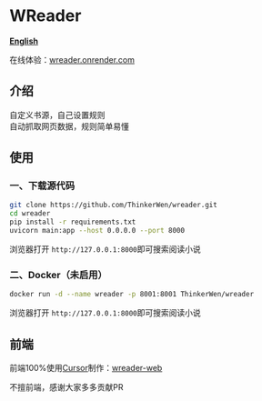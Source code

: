 # WReader
**[English](https://github.com/ThinkerWen/wreader/blob/main/README_EN.md)**

在线体验：[wreader.onrender.com](https://wreader.onrender.com/)
## 介绍
自定义书源，自己设置规则<br>
自动抓取网页数据，规则简单易懂

## 使用
### 一、下载源代码
```bash
git clone https://github.com/ThinkerWen/wreader.git
cd wreader
pip install -r requirements.txt
uvicorn main:app --host 0.0.0.0 --port 8000
```
浏览器打开 `http://127.0.0.1:8000`即可搜索阅读小说
<br>
### 二、Docker（未启用）
```bash
docker run -d --name wreader -p 8001:8001 ThinkerWen/wreader
```
浏览器打开 `http://127.0.0.1:8000`即可搜索阅读小说

## 前端
前端100%使用[Cursor](https://www.cursor.com/)制作：[wreader-web](https://github.com/ThinkerWen/wreader-web)

不擅前端，感谢大家多多贡献PR